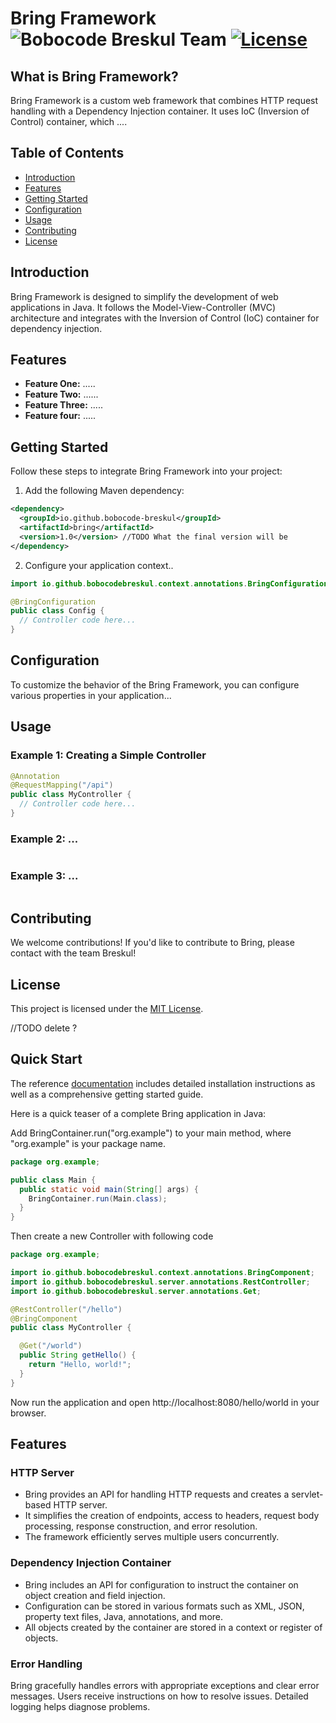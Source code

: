 # Bring Framework![Bobocode Breskul Team](https://img.shields.io/badge/Bobocode%20Breskul%20Team-8A2BE2) [![License](https://img.shields.io/badge/License-Apache_2.0-green.svg)](https://opensource.org/licenses/Apache-2.0)

## What is Bring Framework?
Bring Framework is a custom web framework that combines HTTP request handling with a Dependency Injection container.
It uses IoC (Inversion of Control) container, which ....

## Table of Contents

- [Introduction](#introduction)
- [Features](#features)
- [Getting Started](#getting-started)
- [Configuration](#configuration)
- [Usage](#usage)
- [Contributing](#contributing)
- [License](#license)

## Introduction

Bring Framework is designed to simplify the development of web applications in Java. It follows the Model-View-Controller (MVC) architecture and integrates with the Inversion of Control (IoC) container for dependency injection.

## Features

- **Feature One:** .....
- **Feature Two:** ......
- **Feature Three:** .....
- **Feature four:** .....

## Getting Started

Follow these steps to integrate Bring Framework into your project:

1. Add the following Maven dependency:

```xml
<dependency>
  <groupId>io.github.bobocode-breskul</groupId>
  <artifactId>bring</artifactId>
  <version>1.0</version> //TODO What the final version will be
</dependency>
```

2. Configure your application context..

```java
import io.github.bobocodebreskul.context.annotations.BringConfiguration;

@BringConfiguration
public class Config {
  // Controller code here...
}
```

## Configuration

To customize the behavior of the Bring Framework, you can configure various properties in your application...

## Usage

### Example 1: Creating a Simple Controller

```java
@Annotation
@RequestMapping("/api")
public class MyController {
  // Controller code here...
}
```
### Example 2: ...
```java

```
### Example 3: ...
```java

```

## Contributing
We welcome contributions! 
If you'd like to contribute to Bring, please contact with the team Breskul!


## License
This project is licensed under the [MIT License](https://opensource.org/license/mit/).


//TODO delete ?
## Quick Start
The reference [documentation](https://github.com/bobocode-breskul/bring/wiki) includes detailed installation instructions as well as a comprehensive getting started guide.

Here is a quick teaser of a complete Bring application in Java:

Add BringContainer.run("org.example") to your main method, where "org.example" is your package name.

```java
package org.example;

public class Main {
  public static void main(String[] args) {
    BringContainer.run(Main.class);
  }
}
```

Then create a new Controller with following code

```java
package org.example;

import io.github.bobocodebreskul.context.annotations.BringComponent;
import io.github.bobocodebreskul.server.annotations.RestController;
import io.github.bobocodebreskul.server.annotations.Get;

@RestController("/hello")
@BringComponent
public class MyController {

  @Get("/world")
  public String getHello() {
    return "Hello, world!";
  }
}
```

Now run the application and open http://localhost:8080/hello/world in your browser.

## Features

### HTTP Server

- Bring provides an API for handling HTTP requests and creates a servlet-based HTTP server.
- It simplifies the creation of endpoints, access to headers, request body processing, response construction, and error resolution.
- The framework efficiently serves multiple users concurrently.

### Dependency Injection Container

- Bring includes an API for configuration to instruct the container on object creation and field injection.
- Configuration can be stored in various formats such as XML, JSON, property text files, Java, annotations, and more.
- All objects created by the container are stored in a context or register of objects.

### Error Handling

Bring gracefully handles errors with appropriate exceptions and clear error messages. Users receive instructions on how to resolve issues. Detailed logging helps diagnose problems.